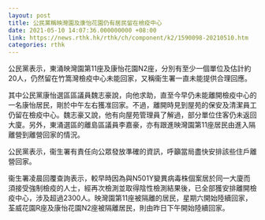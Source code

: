 ```yaml
---
layout: post
title: 公民黨稱映灣園及康怡花園仍有居民留在檢疫中心
date: 2021-05-10 14:07:36.000000000 +08:00
link: https://news.rthk.hk/rthk/ch/component/k2/1590098-20210510.htm
categories: rthk
---
```


公民黨表示，東涌映灣園第11座及康怡花園N2座，分別有至少一個單位及估計約20人，仍然留在竹篙灣檢疫中心未能回家，又稱衞生署一直未能提供合理回應。  

其中公民黨康怡選區區議員魏志豪說，向他求助，直至今早仍未能離開檢疫中心的一名康怡居民，剛於中午左右獲准回家。不過，離開時見到屋苑的保安及清潔員工仍留在檢疫中心。魏志豪又說，他有向屋苑管理員了解過，部分單位住客仍未返回大廈。另外，東涌選區的離島區議員李嘉豪，亦有跟進映灣園第11座居民由進入隔離營到離營回家的情況。

公民黨表示，衞生署有責任向公眾發放準確的資訊，呼籲當局盡快安排該些住戶離營回家。  
  
衞生署凌晨回覆查詢表示，較早時因為與N501Y變異病毒株個案居於同一大廈而須接受強制檢疫的人士，經再次檢測並取得陰性檢測結果後，已全部獲安排離開檢疫中心，涉及超過2300人。映灣園第11座被隔離的居民，星期六開始陸續回家，荃威花園R座及康怡花園N2座被隔離居民，則由昨日下午開始陸續回家。
